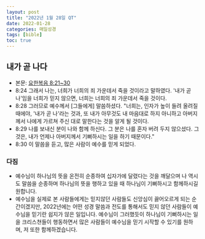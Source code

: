 ```yaml
---
layout: post
title: "2022년 1월 28일 QT"
date: 2022-01-28
categories: 매일성경
tags: [bible]
toc: true
---
```


## 내가 곧 나다
- 본문: [요한복음 8:21~30](https://www.bskorea.or.kr/bible/korbibReadpage.php?version=SAENEW&book=jhn&chap=8&sec=21&cVersion=&fontSize=15px&fontWeight=normal#focus)
- 8:24 그래서 나는, 너희가 너희의 죄 가운데서 죽을 것이라고 말하였다. '내가 곧 나'임을 너희가 믿지 않으면, 너희는 너희의 죄 가운데서 죽을 것이다.
- 8:28 그러므로 예수께서 [그들에게] 말씀하셨다. "너희는, 인자가 높이 들려 올려질 때에야, '내가 곧 나'라는 것과, 또 내가 아무것도 내 마음대로 하지 아니하고 아버지께서 나에게 가르쳐 주신 대로 말한다는 것을 알게 될 것이다.
- 8:29 나를 보내신 분이 나와 함께 하신다. 그 분은 나를 혼자 버려 두지 않으셨다. 그것은, 내가 언제나 아버지께서 기뻐하시는 일을 하기 때문이다."
- 8:30 이 말씀을 듣고, 많은 사람이 예수를 믿게 되었다.

### 다짐
- 예수님이 하나님의 뜻을 온전히 순종하여 십자가에 달렸다는 것을 깨달으며 나 역시도 말씀을 순종하며 하나님의 뜻을 행하고 있을 때 하나님이 기뻐하시고 함께하시길 원합니다.
- 예수님을 실제로 본 사람들에게는 믿지않던 사람들도 신앙심이 끓어오르게 되는 순간이겠지만, 2022년에는 어떤 성경 말씀과 전도를 통해서도 믿지 않던 사람들이 예수님을 믿기란 쉽지가 않은 일입니다.
  예수님이 그러했듯이 하나님이 기뻐하시는 일을 크리스쳔들이 행동하면서 많은 사람들이 예수님을 믿기 시작할 수 있기를 원하며, 저 또한 함께하겠습니다.
